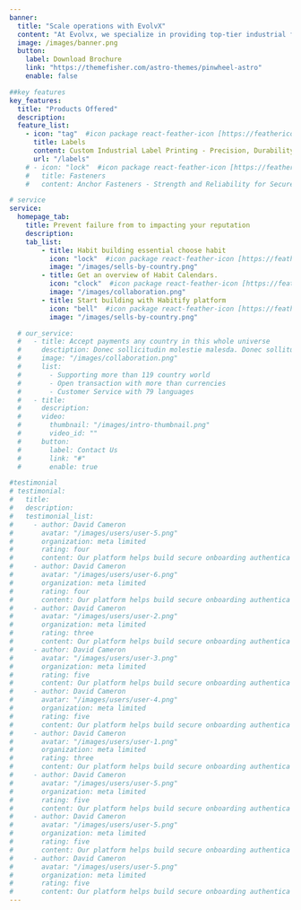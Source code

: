 ```yaml
---
banner:
  title: "Scale operations with EvolvX"
  content: "At Evolvx, we specialize in providing top-tier industrial fasteners and custom label solutions designed to meet the rigorous demands of your industry. With a commitment to precision and quality, our extensive range of fasteners ensures secure and reliable performance for all your applications, while our bespoke label services offer clear, durable, and compliant labeling for every need. Whether you're looking for high-strength fasteners or tailored labels to enhance your product’s identity, we have the expertise and solutions to help your business thrive. Trust us to deliver excellence and innovation, every time."
  image: /images/banner.png
  button:
    label: Download Brochure
    link: "https://themefisher.com/astro-themes/pinwheel-astro"
    enable: false

##key features
key_features:
  title: "Products Offered"
  description:
  feature_list:
    - icon: "tag"  #icon package react-feather-icon [https://feathericons.com/]
      title: Labels
      content: Custom Industrial Label Printing - Precision, Durability, and Compliance for Every Application
      url: "/labels"
    # - icon: "lock"  #icon package react-feather-icon [https://feathericons.com/]
    #   title: Fasteners
    #   content: Anchor Fasteners - Strength and Reliability for Secure, Long-Lasting Connections

# service
service:
  homepage_tab:
    title: Prevent failure from to impacting your reputation
    description:
    tab_list:
        - title: Habit building essential choose habit
          icon: "lock"  #icon package react-feather-icon [https://feathericons.com/]
          image: "/images/sells-by-country.png"
        - title: Get an overview of Habit Calendars.
          icon: "clock"  #icon package react-feather-icon [https://feathericons.com/]
          image: "/images/collaboration.png"
        - title: Start building with Habitify platform
          icon: "bell"  #icon package react-feather-icon [https://feathericons.com/]
          image: "/images/sells-by-country.png"

  # our_service:
  #   - title: Accept payments any country in this whole universe
  #     desctiption: Donec sollicitudin molestie malesda. Donec sollitudin molestie malesuada. Mauris pellentesque nec, egestas non nisi. Cras ultricies ligula sed
  #     image: "/images/collaboration.png"
  #     list:
  #       - Supporting more than 119 country world
  #       - Open transaction with more than currencies
  #       - Customer Service with 79 languages
  #   - title: 
  #     description:
  #     video:
  #       thumbnail: "/images/intro-thumbnail.png"
  #       video_id: ""
  #     button:
  #       label: Contact Us
  #       link: "#"
  #       enable: true

#testimonial
# testimonial:
#   title:
#   description:
#   testimonial_list:
#     - author: David Cameron
#       avatar: "/images/users/user-5.png"
#       organization: meta limited
#       rating: four
#       content: Our platform helps build secure onboarding authentica experiences & engage your users. We build .
#     - author: David Cameron
#       avatar: "/images/users/user-6.png"
#       organization: meta limited
#       rating: four
#       content: Our platform helps build secure onboarding authentica experiences & engage your users. We build .
#     - author: David Cameron
#       avatar: "/images/users/user-2.png"
#       organization: meta limited
#       rating: three
#       content: Our platform helps build secure onboarding authentica experiences & engage your users. We build .
#     - author: David Cameron
#       avatar: "/images/users/user-3.png"
#       organization: meta limited
#       rating: five
#       content: Our platform helps build secure onboarding authentica experiences & engage your users. We build .
#     - author: David Cameron
#       avatar: "/images/users/user-4.png"
#       organization: meta limited
#       rating: five
#       content: Our platform helps build secure onboarding authentica experiences & engage your users. We build .
#     - author: David Cameron
#       avatar: "/images/users/user-1.png"
#       organization: meta limited
#       rating: three
#       content: Our platform helps build secure onboarding authentica experiences & engage your users. We build .
#     - author: David Cameron
#       avatar: "/images/users/user-5.png"
#       organization: meta limited
#       rating: five
#       content: Our platform helps build secure onboarding authentica experiences & engage your users. We build .
#     - author: David Cameron
#       avatar: "/images/users/user-5.png"
#       organization: meta limited
#       rating: five
#       content: Our platform helps build secure onboarding authentica experiences & engage your users. We build .
#     - author: David Cameron
#       avatar: "/images/users/user-5.png"
#       organization: meta limited
#       rating: five
#       content: Our platform helps build secure onboarding authentica experiences & engage your users. We build .
---
```

